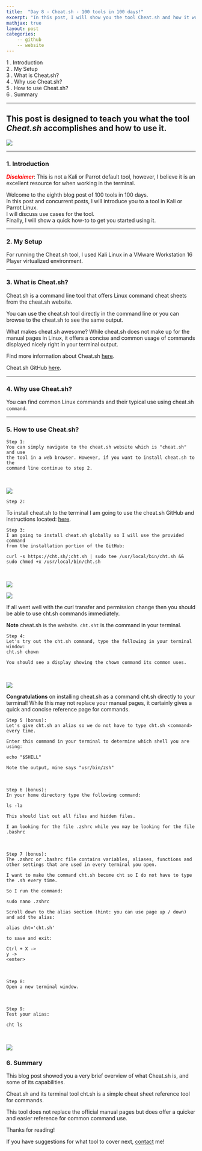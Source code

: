 ```yaml
---
title:  "Day 8 - Cheat.sh - 100 tools in 100 days!"
excerpt: "In this post, I will show you the tool Cheat.sh and how it works."
mathjax: true
layout: post
categories:
    -- github
    -- website
---
```


1 . Introduction
<br>
2 . My Setup
<br>
3 . What is Cheat.sh?
<br>
4 . Why use Cheat.sh?
<br>
5 . How to use Cheat.sh?
<br>
6 . Summary

---

## This post is designed to teach you what the tool *Cheat.sh* accomplishes and how to use it.

![](https://raw.githubusercontent.com/matthewomccorkle/matthewomccorkle.github.io/master/_posts/assets/100%20tools/cheat.sh/cheat1.PNG)

---

### 1. **Introduction**

<span style="color:red">***Disclaimer***</span>: This is not a Kali or Parrot default tool, however, I believe it is an excellent resource for when working in the terminal. 

Welcome to the eighth blog post of 100 tools in 100 days.<br> 
In this post and concurrent posts, I will introduce you to a tool in Kali or Parrot Linux. <br>
I will discuss use cases for the tool.<br> 
Finally, I will show a quick how-to to get you started using it. 

---

### 2. **My Setup**

For running the Cheat.sh tool, I used Kali Linux in a VMware Workstation 16 Player virtualized environment.

---

### 3. **What is Cheat.sh?**

Cheat.sh is a command line tool that offers Linux command cheat sheets from the cheat.sh website.

You can use the cheat.sh tool directly in the command line or you can browse to the cheat.sh to see the same output. 

What makes cheat.sh awesome?
While cheat.sh does not make up for the manual pages in Linux, it offers a concise and common usage of commands displayed nicely right in your terminal output. 

Find more information about Cheat.sh [here](https://cheat.sh/).

Cheat.sh GitHub [here](https://github.com/chubin/cheat.sh).

---

### 4. **Why use Cheat.sh?**

You can find common Linux commands and their typical use using cheat.sh `command`.

---

### 5. **How to use Cheat.sh?**

    Step 1: 
    You can simply navigate to the cheat.sh website which is "cheat.sh" and use 
    the tool in a web browser. However, if you want to install cheat.sh to the 
    command line continue to step 2.

<br>

![](https://raw.githubusercontent.com/matthewomccorkle/matthewomccorkle.github.io/master/_posts/assets/100%20tools/cheat.sh/cheat2.PNG)

    Step 2:

To install cheat.sh to the terminal I am going to use the cheat.sh GitHub and instructions located: [here](https://github.com/chubin/cheat.sh#installation).

    Step 3:
    I am going to install cheat.sh globally so I will use the provided command 
    from the installation portion of the GitHub:

    curl -s https://cht.sh/:cht.sh | sudo tee /usr/local/bin/cht.sh && sudo chmod +x /usr/local/bin/cht.sh

<br>

![](https://raw.githubusercontent.com/matthewomccorkle/matthewomccorkle.github.io/master/_posts/assets/100%20tools/cheat.sh/cheat4.png)

![](https://raw.githubusercontent.com/matthewomccorkle/matthewomccorkle.github.io/master/_posts/assets/100%20tools/cheat.sh/cheat3.png)

If all went well with the curl transfer and permission change then you should be able to use cht.sh commands immediately.

**Note** cheat.sh is the website. `cht.sht` is the command in your terminal. 

    Step 4:
    Let's try out the cht.sh command, type the following in your terminal window:
    cht.sh chown

    You should see a display showing the chown command its common uses.

<br>

![](https://raw.githubusercontent.com/matthewomccorkle/matthewomccorkle.github.io/master/_posts/assets/100%20tools/cheat.sh/cheat6.png)

**Congratulations** on installing cheat.sh as a command cht.sh directly to your terminal! While this may not replace your manual pages, it certainly gives a quick and concise reference page for commands. 

    Step 5 (bonus):
    Let's give cht.sh an alias so we do not have to type cht.sh <command> every time.

    Enter this command in your terminal to determine which shell you are using:

    echo "$SHELL"

    Note the output, mine says "usr/bin/zsh"

<br>

    Step 6 (bonus):
    In your home directory type the following command:

    ls -la

    This should list out all files and hidden files. 

    I am looking for the file .zshrc while you may be looking for the file .bashrc

<br>

    Step 7 (bonus):
    The .zshrc or .bashrc file contains variables, aliases, functions and other settings that are used in every terminal you open. 

    I want to make the command cht.sh become cht so I do not have to type the .sh every time. 

    So I run the command:

    sudo nano .zshrc

    Scroll down to the alias section (hint: you can use page up / down) 
    and add the alias:

    alias cht='cht.sh' 

    to save and exit:

    Ctrl + X -> 
    y -> 
    <enter>

<br>

    Step 8:
    Open a new terminal window.

<br>

    Step 9:
    Test your alias:
    
    cht ls

<br>

![](https://raw.githubusercontent.com/matthewomccorkle/matthewomccorkle.github.io/master/_posts/assets/100%20tools/cheat.sh/cheat11.png)

### 6. **Summary**

This blog post showed you a very brief overview of what Cheat.sh is, and some of its capabilities.

Cheat.sh and its terminal tool cht.sh is a simple cheat sheet reference tool for commands.

This tool does not replace the official manual pages but does offer a quicker and easier reference for common command use. 

Thanks for reading!<br>

If you have suggestions for what tool to cover next, [contact](mailto:matthew.o.mccorkle@gmail.com) me!